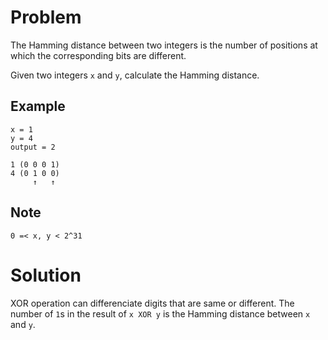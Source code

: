 # Problem

The Hamming distance between two integers is the number of positions at which the corresponding bits are different.

Given two integers `x` and `y`, calculate the Hamming distance.

## Example

```
x = 1
y = 4
output = 2

1 (0 0 0 1)
4 (0 1 0 0)
     ↑   ↑
```

## Note

`0 =< x, y < 2^31`

# Solution

XOR operation can differenciate digits that are same or different. The number of `1`s in the result of `x XOR y` is the Hamming distance between `x` and `y`.
